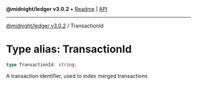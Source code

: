 **@midnight/ledger v3.0.2** • [Readme](../README.md) \| [API](../globals.md)

***

[@midnight/ledger v3.0.2](../README.md) / TransactionId

# Type alias: TransactionId

```ts
type TransactionId: string;
```

A transaction identifier, used to index merged transactions
